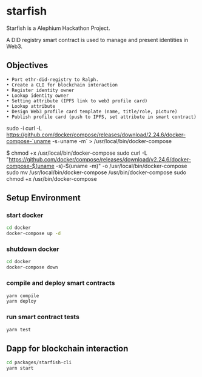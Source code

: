 # starfish

Starfish is a Alephium Hackathon Project.

A DID registry smart contract is used to manage and present identities in Web3.

## Objectives
	• Port ethr-did-registry to Ralph.
	• Create a CLI for blockchain interaction
	• Register identity owner
	• Lookup identity owner
	• Setting attribute (IPFS link to web3 profile card)
	• Lookup attribute
	• Design Web3 profile card template (name, title/role, picture)
    • Publish profile card (push to IPFS, set attribute in smart contract)


sudo -i curl -L https://github.com/docker/compose/releases/download/2.24.6/docker-compose-`uname -s`-`uname -m` > /usr/local/bin/docker-compose

$ chmod +x /usr/local/bin/docker-compose
sudo curl -L "https://github.com/docker/compose/releases/download/v2.24.6/docker-compose-$(uname -s)-$(uname -m)"  -o /usr/local/bin/docker-compose
sudo mv /usr/local/bin/docker-compose /usr/bin/docker-compose
sudo chmod +x /usr/bin/docker-compose

## Setup Environment

### start docker
```bash
cd docker
docker-compose up -d
```

### shutdown docker
```bash
cd docker
docker-compose down
```

### compile and deploy smart contracts
```bash
yarn compile
yarn deploy
```

### run smart contract tests
```bash
yarn test
```

## Dapp for blockchain interaction
```bash
cd packages/starfish-cli
yarn start
```